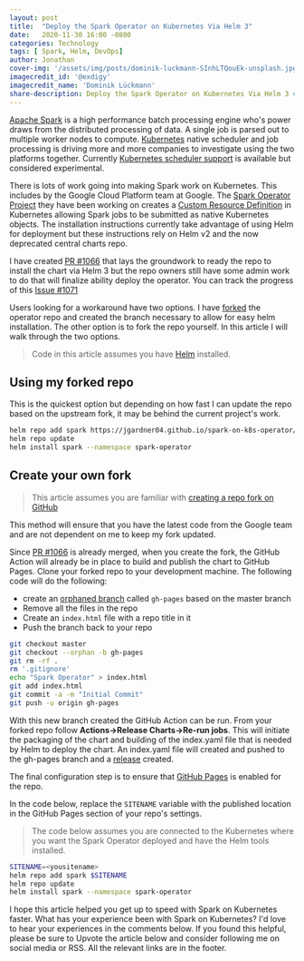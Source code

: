 ```yaml
---
layout: post
title:  "Deploy the Spark Operator on Kubernetes Via Helm 3"
date:   2020-11-30 16:00 -0800
categories: Technology
tags: [ Spark, Helm, DevOps]
author: Jonathan
cover-img: '/assets/img/posts/dominik-luckmann-SInhLTQouEk-unsplash.jpg'
imagecredit_id: '@exdigy'
imagecredit_name: 'Dominik Lückmann'
share-description: Deploy the Spark Operator on Kubernetes Via Helm 3 #Spark #Helm
---
```


[Apache Spark](//spark.apache.org) is a high performance batch processing engine who's power draws from the distributed processing of data. A single job is parsed out to multiple worker nodes to compute. [Kubernetes](//kubernetes.io) native scheduler and job processing is driving more and more companies to investigate using the two platforms together. Currently [Kubernetes scheduler support](//spark.apache.org/docs/latest/running-on-kubernetes.html) is available but considered experimental. 

There is lots of work going into making Spark work on Kubernetes. This includes by the Google Cloud Platform team at Google. The [Spark Operator Project](//github.com/GoogleCloudPlatform/spark-on-k8s-operator) they have been working on creates a [Custom Resource Definition](//kubernetes.io/docs/concepts/extend-kubernetes/api-extension/custom-resources/) in Kubernetes allowing Spark jobs to be submitted as native Kubernetes objects. The installation instructions currently take advantage of using Helm for deployment but these instructions rely on Helm v2 and the now deprecated central charts repo. 

I have created [PR #1066](//github.com/GoogleCloudPlatform/spark-on-k8s-operator/pull/1066) that lays the groundwork to ready the repo to install the chart via Helm 3 but the repo owners still have some admin work to do that will finalize ability deploy the operator. You can track the progress of this [Issue #1071](//github.com/GoogleCloudPlatform/spark-on-k8s-operator/issues/1071)

Users looking for a workaround have two options. I have [forked](//github.com/jgardner04/spark-on-k8s-operator) the operator repo and created the branch necessary to allow for easy helm installation. The other option is to fork the repo yourself. In this article I will walk through the two options. 

> Code in this article assumes you have [Helm](//helm.sh/docs/intro/quickstart/) installed. 

## Using my forked repo
This is the quickest option but depending on how fast I can update the repo based on the upstream fork, it may be behind the current project's work.

```bash
helm repo add spark https://jgardner04.github.io/spark-on-k8s-operator/
helm repo update
helm install spark --namespace spark-operator
```

## Create your own fork
> This article assumes you are familiar with [creating a repo fork on GitHub](https://docs.github.com/en/free-pro-team@latest/github/getting-started-with-github/fork-a-repo)

This method will ensure that you have the latest code from the Google team and are not dependent on me to keep my fork updated.

Since [PR #1066](//github.com/GoogleCloudPlatform/spark-on-k8s-operator/pull/1066) is already merged, when you create the fork, the GitHub Action will already be in place to build and publish the chart to GitHub Pages. Clone your forked repo to your development machine. The following code will do the following: 
* create an [orphaned branch](//git-scm.com/docs/git-checkout#Documentation/git-checkout.txt---orphanltnewbranchgt) called `gh-pages` based on the master branch
* Remove all the files in the repo
* Create an `index.html` file with a repo title in it
* Push the branch back to your repo

```bash
git checkout master
git checkout --orphan -b gh-pages
git rm -rf .
rm '.gitignore'
echo "Spark Operator" > index.html
git add index.html
git commit -a -m "Initial Commit"
git push -u origin gh-pages
```

With this new branch created the GitHub Action can be run. From your forked repo follow **Actions->Release Charts->Re-run jobs**. This will initiate the packaging of the chart and building of the index.yaml file that is needed by Helm to deploy the chart. An index.yaml file will created and pushed to the gh-pages branch and a [release](//docs.github.com/en/free-pro-team@latest/github/administering-a-repository/about-releases) created. 

The final configuration step is to ensure that [GitHub Pages](https://pages.github.com) is enabled for the repo.  

In the code below, replace the `SITENAME` variable with the published location in the GitHub Pages section of your repo's settings. 

>The code below assumes you are connected to the Kubernetes where you want the Spark Operator deployed and have the Helm tools installed. 

```bash
SITENAME=<yousitename>
helm repo add spark $SITENAME
helm repo update
helm install spark --namespace spark-operator
```

I hope this article helped you get up to speed with Spark on Kubernetes faster. What has your experience been with Spark on Kubernetes? I'd love to hear your experiences in the comments below. If you found this helpful, please be sure to Upvote the article below and consider following me on social media or RSS. All the relevant links are in the footer. 